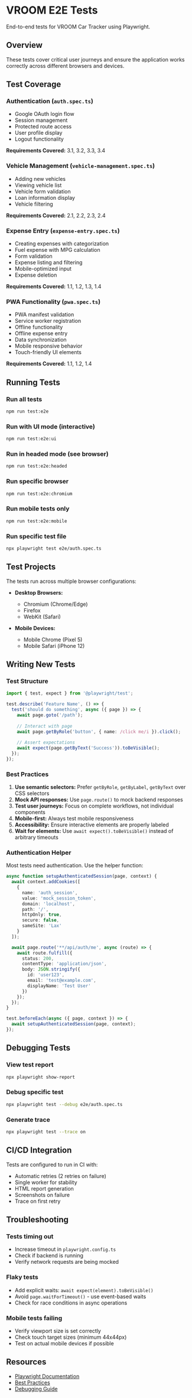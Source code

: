 # VROOM E2E Tests

End-to-end tests for VROOM Car Tracker using Playwright.

## Overview

These tests cover critical user journeys and ensure the application works correctly across different browsers and devices.

## Test Coverage

### Authentication (`auth.spec.ts`)
- Google OAuth login flow
- Session management
- Protected route access
- User profile display
- Logout functionality

**Requirements Covered:** 3.1, 3.2, 3.3, 3.4

### Vehicle Management (`vehicle-management.spec.ts`)
- Adding new vehicles
- Viewing vehicle list
- Vehicle form validation
- Loan information display
- Vehicle filtering

**Requirements Covered:** 2.1, 2.2, 2.3, 2.4

### Expense Entry (`expense-entry.spec.ts`)
- Creating expenses with categorization
- Fuel expense with MPG calculation
- Form validation
- Expense listing and filtering
- Mobile-optimized input
- Expense deletion

**Requirements Covered:** 1.1, 1.2, 1.3, 1.4

### PWA Functionality (`pwa.spec.ts`)
- PWA manifest validation
- Service worker registration
- Offline functionality
- Offline expense entry
- Data synchronization
- Mobile responsive behavior
- Touch-friendly UI elements

**Requirements Covered:** 1.1, 1.2, 1.4

## Running Tests

### Run all tests
```bash
npm run test:e2e
```

### Run with UI mode (interactive)
```bash
npm run test:e2e:ui
```

### Run in headed mode (see browser)
```bash
npm run test:e2e:headed
```

### Run specific browser
```bash
npm run test:e2e:chromium
```

### Run mobile tests only
```bash
npm run test:e2e:mobile
```

### Run specific test file
```bash
npx playwright test e2e/auth.spec.ts
```

## Test Projects

The tests run across multiple browser configurations:

- **Desktop Browsers:**
  - Chromium (Chrome/Edge)
  - Firefox
  - WebKit (Safari)

- **Mobile Devices:**
  - Mobile Chrome (Pixel 5)
  - Mobile Safari (iPhone 12)

## Writing New Tests

### Test Structure
```typescript
import { test, expect } from '@playwright/test';

test.describe('Feature Name', () => {
  test('should do something', async ({ page }) => {
    await page.goto('/path');
    
    // Interact with page
    await page.getByRole('button', { name: /click me/i }).click();
    
    // Assert expectations
    await expect(page.getByText('Success')).toBeVisible();
  });
});
```

### Best Practices

1. **Use semantic selectors:** Prefer `getByRole`, `getByLabel`, `getByText` over CSS selectors
2. **Mock API responses:** Use `page.route()` to mock backend responses
3. **Test user journeys:** Focus on complete workflows, not individual components
4. **Mobile-first:** Always test mobile responsiveness
5. **Accessibility:** Ensure interactive elements are properly labeled
6. **Wait for elements:** Use `await expect().toBeVisible()` instead of arbitrary timeouts

### Authentication Helper

Most tests need authentication. Use the helper function:

```typescript
async function setupAuthenticatedSession(page, context) {
  await context.addCookies([
    {
      name: 'auth_session',
      value: 'mock_session_token',
      domain: 'localhost',
      path: '/',
      httpOnly: true,
      secure: false,
      sameSite: 'Lax'
    }
  ]);

  await page.route('**/api/auth/me', async (route) => {
    await route.fulfill({
      status: 200,
      contentType: 'application/json',
      body: JSON.stringify({
        id: 'user123',
        email: 'test@example.com',
        displayName: 'Test User'
      })
    });
  });
}

test.beforeEach(async ({ page, context }) => {
  await setupAuthenticatedSession(page, context);
});
```

## Debugging Tests

### View test report
```bash
npx playwright show-report
```

### Debug specific test
```bash
npx playwright test --debug e2e/auth.spec.ts
```

### Generate trace
```bash
npx playwright test --trace on
```

## CI/CD Integration

Tests are configured to run in CI with:
- Automatic retries (2 retries on failure)
- Single worker for stability
- HTML report generation
- Screenshots on failure
- Trace on first retry

## Troubleshooting

### Tests timing out
- Increase timeout in `playwright.config.ts`
- Check if backend is running
- Verify network requests are being mocked

### Flaky tests
- Add explicit waits: `await expect(element).toBeVisible()`
- Avoid `page.waitForTimeout()` - use event-based waits
- Check for race conditions in async operations

### Mobile tests failing
- Verify viewport size is set correctly
- Check touch target sizes (minimum 44x44px)
- Test on actual mobile devices if possible

## Resources

- [Playwright Documentation](https://playwright.dev)
- [Best Practices](https://playwright.dev/docs/best-practices)
- [Debugging Guide](https://playwright.dev/docs/debug)
